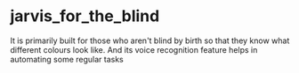 # jarvis_for_the_blind
It is primarily built for those who aren't blind by birth so that they know what different colours look like. And its voice recognition feature helps in automating some regular tasks
